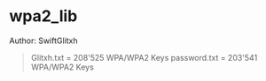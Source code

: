 # wpa2_lib

Author: SwiftGlitxh
> Glitxh.txt = 208'525 WPA/WPA2 Keys
> password.txt = 203'541 WPA/WPA2 Keys 
